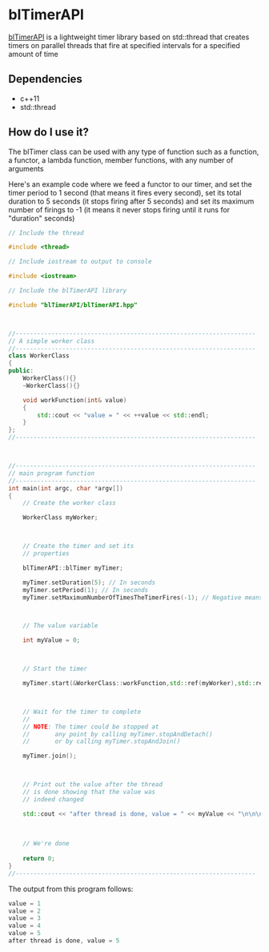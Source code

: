 # blTimerAPI

[blTimerAPI](https://github.com/navyenzo/blTimerAPI.git) is a lightweight timer library based on std::thread that creates timers on parallel threads that fire at specified intervals for a specified amount of time

## Dependencies

* c++11
* std::thread

## How do I use it?

The blTimer class can be used with any type of function such as a function, a functor, a lambda function, member functions, with any number of arguments

Here's an example code where we feed a functor to our timer, and set the timer period to 1 second (that means it fires every second), set its total duration to 5 seconds (it stops firing after 5 seconds) and set its maximum number of firings to -1 (it means it never stops firing until it runs for "duration" seconds)

```c++
// Include the thread

#include <thread>

// Include iostream to output to console

#include <iostream>

// Include the blTimerAPI library

#include "blTimerAPI/blTimerAPI.hpp"



//-------------------------------------------------------------------
// A simple worker class
//-------------------------------------------------------------------
class WorkerClass
{
public:
    WorkerClass(){}
    ~WorkerClass(){}

    void workFunction(int& value)
    {
        std::cout << "value = " << ++value << std::endl;
    }
};
//-------------------------------------------------------------------



//-------------------------------------------------------------------
// main program function
//-------------------------------------------------------------------
int main(int argc, char *argv[])
{
    // Create the worker class

    WorkerClass myWorker;



    // Create the timer and set its
    // properties

    blTimerAPI::blTimer myTimer;

    myTimer.setDuration(5); // In seconds
    myTimer.setPeriod(1); // In seconds
    myTimer.setMaximumNumberOfTimesTheTimerFires(-1); // Negative means no max limit is set



    // The value variable

    int myValue = 0;



    // Start the timer

    myTimer.start(&WorkerClass::workFunction,std::ref(myWorker),std::ref(myValue));



    // Wait for the timer to complete
    //
    // NOTE: The timer could be stopped at
    //       any point by calling myTimer.stopAndDetach()
    //       or by calling myTimer.stopAndJoin()

    myTimer.join();



    // Print out the value after the thread
    // is done showing that the value was
    // indeed changed

    std::cout << "after thread is done, value = " << myValue << "\n\n\n";
    
    
    
    // We're done
    
    return 0;
}
//-------------------------------------------------------------------
```

The output from this program follows:

```c++
value = 1
value = 2
value = 3
value = 4
value = 5
after thread is done, value = 5
```